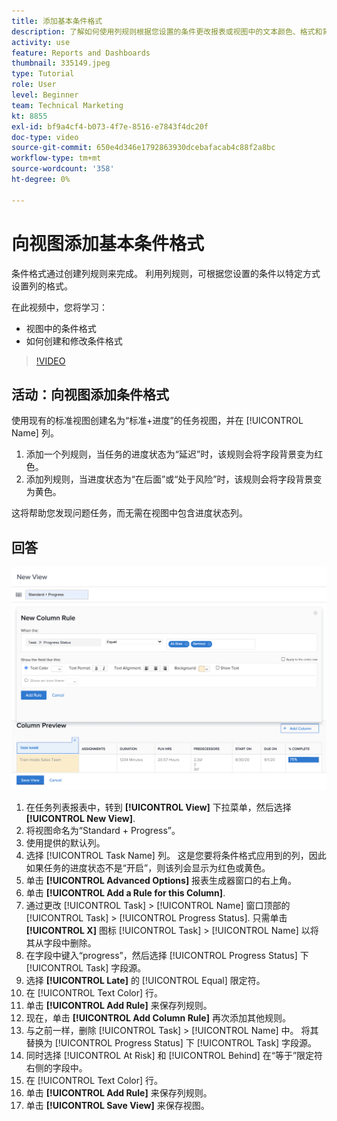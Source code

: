 ```yaml
---
title: 添加基本条件格式
description: 了解如何使用列规则根据您设置的条件更改报表或视图中的文本颜色、格式和背景颜色。
activity: use
feature: Reports and Dashboards
thumbnail: 335149.jpeg
type: Tutorial
role: User
level: Beginner
team: Technical Marketing
kt: 8855
exl-id: bf9a4cf4-b073-4f7e-8516-e7843f4dc20f
doc-type: video
source-git-commit: 650e4d346e1792863930dcebafacab4c88f2a8bc
workflow-type: tm+mt
source-wordcount: '358'
ht-degree: 0%

---
```


# 向视图添加基本条件格式

条件格式通过创建列规则来完成。 利用列规则，可根据您设置的条件以特定方式设置列的格式。

在此视频中，您将学习：

* 视图中的条件格式
* 如何创建和修改条件格式

>[!VIDEO](https://video.tv.adobe.com/v/335149/?quality=12&learn=on)

## 活动：向视图添加条件格式

使用现有的标准视图创建名为“标准+进度”的任务视图，并在 [!UICONTROL Name] 列。

1. 添加一个列规则，当任务的进度状态为“延迟”时，该规则会将字段背景变为红色。
1. 添加列规则，当进度状态为“在后面”或“处于风险”时，该规则会将字段背景变为黄色。

这将帮助您发现问题任务，而无需在视图中包含进度状态列。

## 回答

![用于创建新列规则的屏幕图像](assets/conditional-formatting-exercise.png)

1. 在任务列表报表中，转到 **[!UICONTROL View]** 下拉菜单，然后选择 **[!UICONTROL New View]**.
1. 将视图命名为“Standard + Progress”。
1. 使用提供的默认列。
1. 选择 [!UICONTROL Task Name] 列。 这是您要将条件格式应用到的列，因此如果任务的进度状态不是“开启”，则该列会显示为红色或黄色。
1. 单击 **[!UICONTROL Advanced Options]** 报表生成器窗口的右上角。
1. 单击 **[!UICONTROL Add a Rule for this Column]**.
1. 通过更改 [!UICONTROL Task] > [!UICONTROL Name] 窗口顶部的 [!UICONTROL Task] > [!UICONTROL Progress Status]. 只需单击 **[!UICONTROL X]** 图标 [!UICONTROL Task] > [!UICONTROL Name] 以将其从字段中删除。
1. 在字段中键入“progress”，然后选择 [!UICONTROL Progress Status] 下 [!UICONTROL Task] 字段源。
1. 选择 **[!UICONTROL Late]** 的 [!UICONTROL Equal] 限定符。
1. 在 [!UICONTROL Text Color] 行。
1. 单击 **[!UICONTROL Add Rule]** 来保存列规则。
1. 现在，单击 **[!UICONTROL Add Column Rule]** 再次添加其他规则。
1. 与之前一样，删除 [!UICONTROL Task] > [!UICONTROL Name] 中。 将其替换为 [!UICONTROL Progress Status] 下 [!UICONTROL Task] 字段源。
1. 同时选择 [!UICONTROL At Risk] 和 [!UICONTROL Behind] 在“等于”限定符右侧的字段中。
1. 在 [!UICONTROL Text Color] 行。
1. 单击 **[!UICONTROL Add Rule]** 来保存列规则。
1. 单击 **[!UICONTROL Save View]** 来保存视图。
